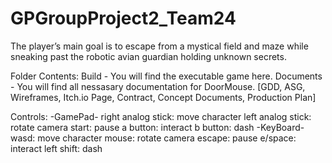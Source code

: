 # GPGroupProject2_Team24
The player’s main goal is to escape from a mystical field and maze while sneaking past the robotic avian guardian holding unknown secrets. 

Folder Contents:
Build - You will find the executable game here.
Documents - You will find all nessasary documentation for DoorMouse. [GDD, ASG, Wireframes, Itch.io Page, Contract, Concept Documents, Production Plan]

Controls:
-GamePad-
right analog stick: move character
left analog stick: rotate camera
start: pause
a button: interact
b button: dash
-KeyBoard-
wasd: move character
mouse: rotate camera
escape: pause
e/space: interact
left shift: dash
